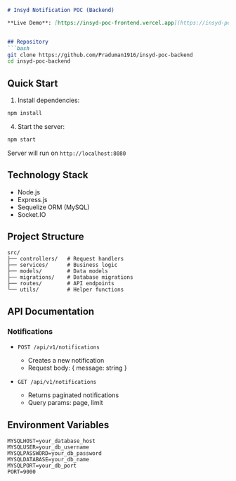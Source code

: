 ```markdown
# Insyd Notification POC (Backend)

**Live Demo**: [https://insyd-poc-frontend.vercel.app](https://insyd-poc-frontend-git-main-praduman1916s-projects.vercel.app/)


## Repository
```bash
git clone https://github.com/Praduman1916/insyd-poc-backend
cd insyd-poc-backend
```

## Quick Start

1. Install dependencies:
```bash
npm install
```

4. Start the server:
```bash
npm start
```
Server will run on `http://localhost:8080`

## Technology Stack
- Node.js 
- Express.js
- Sequelize ORM (MySQL)
- Socket.IO

## Project Structure
```
src/
├── controllers/   # Request handlers
├── services/      # Business logic
├── models/        # Data models
├── migrations/    # Database migrations
├── routes/        # API endpoints
└── utils/         # Helper functions
```

## API Documentation

### Notifications
- `POST /api/v1/notifications`
  - Creates a new notification
  - Request body: { message: string }

- `GET /api/v1/notifications`
  - Returns paginated notifications
  - Query params: page, limit

## Environment Variables
```env
MYSQLHOST=your_database_host
MYSQLUSER=your_db_username
MYSQLPASSWORD=your_db_password
MYSQLDATABASE=your_db_name
MYSQLPORT=your_db_port
PORT=9000
```


